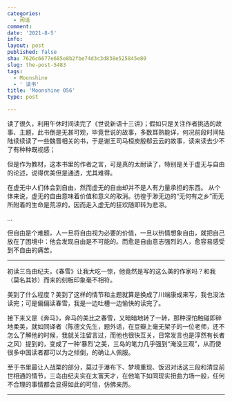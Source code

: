 ```yaml
---
categories:
  - 闲话
comment: 
date: '2021-8-5'
info: 
layout: post
published: false
sha: 7626c6677e685e8b2fbe74d3c3d838e525845e80
slug: the-post-5483
tags:
  - Moonshine
  - ' 读书'
title: 'Moonshine 056'
type: post

---
```


读了很久，利用午休时间读完了《世说新语十三讲》；假如只是关注作者挑选的故事、主题，此书倒是无甚可观，毕竟世说的故事，多数耳熟能详，何况前段时间陆陆续续读了一些魏晋相关的书，于是谢王司马桓庾殷郗云云的故事，读来读去少不了有种种既视感；

但是作为教材，这本书里的作者之言，可是真的太耐读了，特别是关于虚无与自由的论述，说得优美但是通透，尤其难得。

> 
在虚无中人们体会到自由，然而虚无的自由却并不是人有力量承担的东西。 从个体来说，虚无的自由意味着价值和意义的取消。彷徨于渺无边的“无何有之乡”而无所附着的生命是荒凉的，因而走入虚无的狂欢随即转为悲凉。   

...
> 
但自由是个难题，人一旦将自由视为必要的价值，一旦以热情想象自由，就把自己放在了困境中：他会发现自由是不可能的。而愈是自由意志强烈的人，愈容易感受到不自由的痛苦。

----

初读三岛由纪夫，《春雪》让我大吃一惊，他竟然是写的这么美的作家吗？和我（莫名其妙）而来的刻板印象毫不相符。

美到了什么程度？美到了这样的情节和主题就算是换成了川端康成来写，我也没法读完；可是偏偏读春雪，我是一边吐槽一边愉快的读完了。

接下来又是《奔马》，奔马的美比之春雪，又暗暗地转了一转，那种深怕触碰即碎地柔美，就如同译者（陈德文先生，题外话，在豆瓣上毫无架子的一位老师，还不怎么了解他的时候，我就关注留言过，而他也很快互关，日常发言也是淳然有长者之风）提到的，变成了一种‘暴烈’之美，三岛的笔力几乎强到“淹没三观”，从而使很多中国读者都可以为之倾倒，的确让人佩服。

至于书里最让人战栗的部分，莫过于瀑布下、梦境重现、饭沼对话这三段和清显前世相通的情节，三岛由纪夫实在太富天才，在他笔下如同现实扭曲力场一般，任何不合理的事情都会显得如此的可信，仿佛亲历。

----




